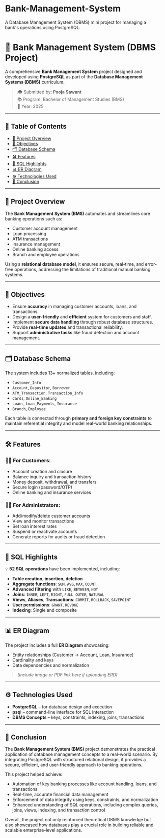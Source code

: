 # Bank-Management-System
A Database Management System (DBMS) mini project for managing a bank's operations using PostgreSQL.
# 🏦 Bank Management System (DBMS Project)

A comprehensive **Bank Management System** project designed and developed using **PostgreSQL** as part of the **Database Management Systems (DBMS)** curriculum.

> 🎓 Submitted by: **Pooja Sawant**  
> 📚 Program: Bachelor of Management Studies (BMS)  
> 📅 Year: 2025

---

## 🧩 Table of Contents

- [📘 Project Overview](#-project-overview)
- [🎯 Objectives](#-objectives)
- [🗂️ Database Schema](#-database-schema)
- [🛠️ Features](#-features)
- [🧪 SQL Highlights](#-sql-highlights)
- [📊 ER Diagram](#-er-diagram)
- [⚙️ Technologies Used](#️-technologies-used)
- [📌 Conclusion](#-conclusion)

---

## 📘 Project Overview

The **Bank Management System (BMS)** automates and streamlines core banking operations such as:

- Customer account management
- Loan processing
- ATM transactions
- Insurance management
- Online banking access
- Branch and employee operations

Using a **relational database model**, it ensures secure, real-time, and error-free operations, addressing the limitations of traditional manual banking systems.

---

## 🎯 Objectives

- Ensure **accuracy** in managing customer accounts, loans, and transactions.
- Design a **user-friendly** and **efficient** system for customers and staff.
- Implement **secure data handling** through robust database structures.
- Provide **real-time updates** and transactional reliability.
- Support **administrative tasks** like fraud detection and account management.

---

## 🗂️ Database Schema

The system includes 13+ normalized tables, including:

- `Customer_Info`
- `Account`, `Depositor`, `Borrower`
- `ATM_Transaction`, `Transaction_Info`
- `Cards`, `Online_Banking`
- `Loans`, `Loan_Payments`, `Insurance`
- `Branch`, `Employee`

Each table is connected through **primary and foreign key constraints** to maintain referential integrity and model real-world banking relationships.

---

## 🛠️ Features

### 👩‍💼 For Customers:
- Account creation and closure
- Balance inquiry and transaction history
- Money deposit, withdrawal, and transfers
- Secure login (password/OTP)
- Online banking and insurance services

### 🧑‍💼 For Administrators:
- Add/modify/delete customer accounts
- View and monitor transactions
- Set loan interest rates
- Suspend or reactivate accounts
- Generate reports for audits or fraud detection

---

## 🧪 SQL Highlights

💡 **52 SQL operations** have been implemented, including:

- **Table creation, insertion, deletion**
- **Aggregate functions**: `SUM`, `AVG`, `MAX`, `COUNT`
- **Advanced filtering** with `LIKE`, `BETWEEN`, `NOT`
- **Joins**: `INNER`, `LEFT`, `RIGHT`, `FULL OUTER`, `NATURAL`
- **Views**, **Aliases**, **Transactions**: `COMMIT`, `ROLLBACK`, `SAVEPOINT`
- **User permissions**: `GRANT`, `REVOKE`
- **Indexing**: Single and composite

---

## 📊 ER Diagram

The project includes a full **ER Diagram** showcasing:

- Entity relationships (Customer → Account, Loan, Insurance)
- Cardinality and keys
- Data dependencies and normalization

> *(Include image or PDF link here if uploading ERD)*

---

## ⚙️ Technologies Used

- **PostgreSQL** – for database design and execution
- **psql** – command-line interface for SQL interaction
- **DBMS Concepts** – keys, constraints, indexing, joins, transactions

---

## 📌 Conclusion

The **Bank Management System (BMS)** project demonstrates the practical application of database management concepts to a real-world scenario. By integrating PostgreSQL with structured relational design, it provides a secure, efficient, and user-friendly approach to banking operations.

This project helped achieve:
- Automation of key banking processes like account handling, loans, and transactions
- Real-time, accurate financial data management
- Enforcement of data integrity using keys, constraints, and normalization
- Enhanced understanding of SQL operations, including complex queries, joins, views, indexing, and transaction control

Overall, the project not only reinforced theoretical DBMS knowledge but also showcased how databases play a crucial role in building reliable and scalable enterprise-level applications.

